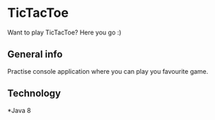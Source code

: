 # TicTacToe
Want to play TicTacToe? Here you go :)

## General info
Practise console application where you can play you favourite game.

## Technology
*Java 8

